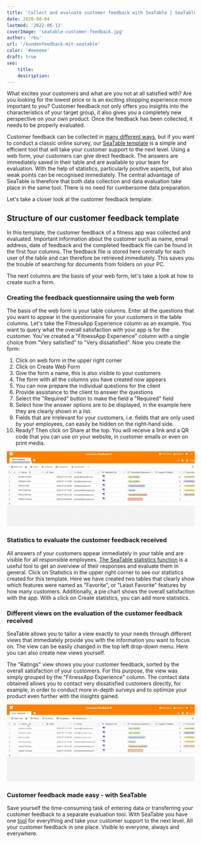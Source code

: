 ```yaml
---
title: 'Collect and evaluate customer feedback with SeaTable | SeaTable'
date: 2020-08-04
lastmod: '2022-06-13'
coverImage: 'seatable-customer-feedback.jpg'
author: 'rbu'
url: '/kundenfeedback-mit-seatable'
color: '#eeeeee'
draft: true
seo:
    title:
    description:
---
```


What excites your customers and what are you not at all satisfied with? Are you looking for the lowest price or is an exciting shopping experience more important to you? Customer feedback not only offers you insights into the characteristics of your target group, it also gives you a completely new perspective on your own product. Once the feedback has been collected, it needs to be properly evaluated.

Customer feedback can be collected in [many different ways](https://blog.hubspot.de/service/kundenfeedback), but if you want to conduct a classic online survey, our [SeaTable template](https://seatable.io/en/vorlage/ku9n1tyosmmho-8trn7rdg/) is a simple and efficient tool that will take your customer support to the next level. Using a web form, your customers can give direct feedback. The answers are immediately saved in their table and are available to your team for evaluation. With the help of statistics, particularly positive aspects, but also weak points can be recognised immediately. The central advantage of SeaTable is therefore that both data collection and data evaluation take place in the same tool. There is no need for cumbersome data preparation.

Let's take a closer look at the customer feedback template:

## Structure of our customer feedback template

In this template, the customer feedback of a fitness app was collected and evaluated. Important information about the customer such as name, email address, date of feedback and the completed feedback file can be found in the first four columns. The feedback file is stored here centrally for each user of the table and can therefore be retrieved immediately. This saves you the trouble of searching for documents from folders on your PC.

The next columns are the basis of your web form, let's take a look at how to create such a form.

### Creating the feedback questionnaire using the web form

The basis of the web form is your table columns. Enter all the questions that you want to appear in the questionnaire for your customers in the table columns. Let's take the FitnessApp Experience column as an example. You want to query what the overall satisfaction with your app is for the customer. You've created a "FitnessApp Experience" column with a single choice from "Very satisfied" to "Very dissatisfied". Now you create the form:

1. Click on web form in the upper right corner
2. Click on Create Web Form
3. Give the form a name, this is also visible to your customers
4. The form with all the columns you have created now appears
5. You can now prepare the individual questions for the client
6. Provide assistance to the client to answer the questions
7. Select the "Required" button to make the field a "Required" field
8. Select how the answer options are to be displayed, in the example here they are clearly shown in a list.
9. Fields that are irrelevant for your customers, i.e. fields that are only used by your employees, can easily be hidden on the right-hand side.
10. Ready? Then click on Share at the top. You will receive a link and a QR code that you can use on your website, in customer emails or even on print media.

![Customer feedback creation web form](images/Kundenfeedback-Formularerstellung-langsamer-1.gif)

### Statistics to evaluate the customer feedback received

All answers of your customers appear immediately in your table and are visible for all responsible employees. [The SeaTable statistics function](https://seatable.io/en/docs/handbuch/seatable-nutzen/statistiken/) is a useful tool to get an overview of their responses and evaluate them in general. Click on Statistics in the upper right corner to see our statistics created for this template. Here we have created two tables that clearly show which features were named as "Favorite", or "Least Favorite" features by how many customers. Additionally, a pie chart shows the overall satisfaction with the app. With a click on Create statistics, you can add more statistics.

### Different views on the evaluation of the customer feedback received

SeaTable allows you to tailor a view exactly to your needs through different views that immediately provide you with the information you want to focus on. The view can be easily changed in the top left drop-down menu. Here you can also create new views yourself.

The "Ratings" view shows you your customer feedback, sorted by the overall satisfaction of your customers. For this purpose, the view was simply grouped by the "FitnessApp Experience" column. The contact data obtained allows you to contact very dissatisfied customers directly, for example, in order to conduct more in-depth surveys and to optimize your product even further with the insights gained.

![](images/Kundenfeedback-unterschiedliche-Ansichten-langsamer-1.gif)

### Customer feedback made easy - with SeaTable

Save yourself the time-consuming task of entering data or transferring your customer feedback to a separate evaluation tool. With SeaTable you have one [tool](https://seatable.io/en/vorlage/ku9n1tyosmmho-8trn7rdg/) for everything and take your customer support to the next level. All your customer feedback in one place. Visible to everyone, always and everywhere.
